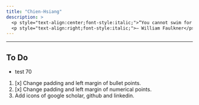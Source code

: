 ```yaml
---
title: "Chien-Hsiang"
description: > 
  <p style="text-align:center;font-style:italic;">“You cannot swim for new horizons until you have courage to lose sight of the shore.”</p>
  <p style="text-align:right;font-style:italic;">– William Faulkner</p>
---
```


---
## To Do
  * test 70

  1. [x] Change padding and left margin of bullet points. 
  2. [x] Change padding and left margin of numerical points.
  3. Add icons of google scholar, github and linkedin.


